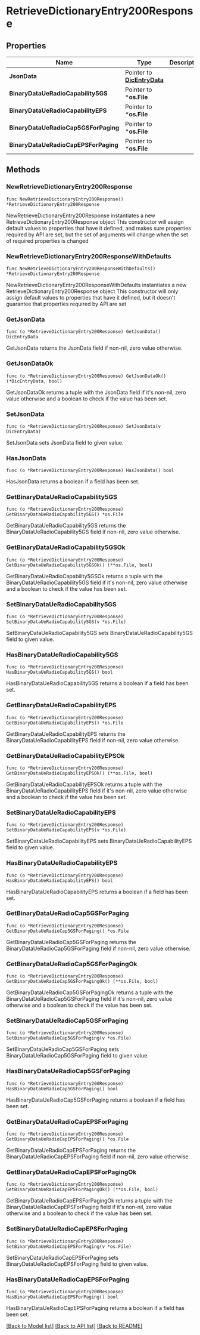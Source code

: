 # RetrieveDictionaryEntry200Response

## Properties

Name | Type | Description | Notes
------------ | ------------- | ------------- | -------------
**JsonData** | Pointer to [**DicEntryData**](DicEntryData.md) |  | [optional] 
**BinaryDataUeRadioCapability5GS** | Pointer to ***os.File** |  | [optional] 
**BinaryDataUeRadioCapabilityEPS** | Pointer to ***os.File** |  | [optional] 
**BinaryDataUeRadioCap5GSForPaging** | Pointer to ***os.File** |  | [optional] 
**BinaryDataUeRadioCapEPSForPaging** | Pointer to ***os.File** |  | [optional] 

## Methods

### NewRetrieveDictionaryEntry200Response

`func NewRetrieveDictionaryEntry200Response() *RetrieveDictionaryEntry200Response`

NewRetrieveDictionaryEntry200Response instantiates a new RetrieveDictionaryEntry200Response object
This constructor will assign default values to properties that have it defined,
and makes sure properties required by API are set, but the set of arguments
will change when the set of required properties is changed

### NewRetrieveDictionaryEntry200ResponseWithDefaults

`func NewRetrieveDictionaryEntry200ResponseWithDefaults() *RetrieveDictionaryEntry200Response`

NewRetrieveDictionaryEntry200ResponseWithDefaults instantiates a new RetrieveDictionaryEntry200Response object
This constructor will only assign default values to properties that have it defined,
but it doesn't guarantee that properties required by API are set

### GetJsonData

`func (o *RetrieveDictionaryEntry200Response) GetJsonData() DicEntryData`

GetJsonData returns the JsonData field if non-nil, zero value otherwise.

### GetJsonDataOk

`func (o *RetrieveDictionaryEntry200Response) GetJsonDataOk() (*DicEntryData, bool)`

GetJsonDataOk returns a tuple with the JsonData field if it's non-nil, zero value otherwise
and a boolean to check if the value has been set.

### SetJsonData

`func (o *RetrieveDictionaryEntry200Response) SetJsonData(v DicEntryData)`

SetJsonData sets JsonData field to given value.

### HasJsonData

`func (o *RetrieveDictionaryEntry200Response) HasJsonData() bool`

HasJsonData returns a boolean if a field has been set.

### GetBinaryDataUeRadioCapability5GS

`func (o *RetrieveDictionaryEntry200Response) GetBinaryDataUeRadioCapability5GS() *os.File`

GetBinaryDataUeRadioCapability5GS returns the BinaryDataUeRadioCapability5GS field if non-nil, zero value otherwise.

### GetBinaryDataUeRadioCapability5GSOk

`func (o *RetrieveDictionaryEntry200Response) GetBinaryDataUeRadioCapability5GSOk() (**os.File, bool)`

GetBinaryDataUeRadioCapability5GSOk returns a tuple with the BinaryDataUeRadioCapability5GS field if it's non-nil, zero value otherwise
and a boolean to check if the value has been set.

### SetBinaryDataUeRadioCapability5GS

`func (o *RetrieveDictionaryEntry200Response) SetBinaryDataUeRadioCapability5GS(v *os.File)`

SetBinaryDataUeRadioCapability5GS sets BinaryDataUeRadioCapability5GS field to given value.

### HasBinaryDataUeRadioCapability5GS

`func (o *RetrieveDictionaryEntry200Response) HasBinaryDataUeRadioCapability5GS() bool`

HasBinaryDataUeRadioCapability5GS returns a boolean if a field has been set.

### GetBinaryDataUeRadioCapabilityEPS

`func (o *RetrieveDictionaryEntry200Response) GetBinaryDataUeRadioCapabilityEPS() *os.File`

GetBinaryDataUeRadioCapabilityEPS returns the BinaryDataUeRadioCapabilityEPS field if non-nil, zero value otherwise.

### GetBinaryDataUeRadioCapabilityEPSOk

`func (o *RetrieveDictionaryEntry200Response) GetBinaryDataUeRadioCapabilityEPSOk() (**os.File, bool)`

GetBinaryDataUeRadioCapabilityEPSOk returns a tuple with the BinaryDataUeRadioCapabilityEPS field if it's non-nil, zero value otherwise
and a boolean to check if the value has been set.

### SetBinaryDataUeRadioCapabilityEPS

`func (o *RetrieveDictionaryEntry200Response) SetBinaryDataUeRadioCapabilityEPS(v *os.File)`

SetBinaryDataUeRadioCapabilityEPS sets BinaryDataUeRadioCapabilityEPS field to given value.

### HasBinaryDataUeRadioCapabilityEPS

`func (o *RetrieveDictionaryEntry200Response) HasBinaryDataUeRadioCapabilityEPS() bool`

HasBinaryDataUeRadioCapabilityEPS returns a boolean if a field has been set.

### GetBinaryDataUeRadioCap5GSForPaging

`func (o *RetrieveDictionaryEntry200Response) GetBinaryDataUeRadioCap5GSForPaging() *os.File`

GetBinaryDataUeRadioCap5GSForPaging returns the BinaryDataUeRadioCap5GSForPaging field if non-nil, zero value otherwise.

### GetBinaryDataUeRadioCap5GSForPagingOk

`func (o *RetrieveDictionaryEntry200Response) GetBinaryDataUeRadioCap5GSForPagingOk() (**os.File, bool)`

GetBinaryDataUeRadioCap5GSForPagingOk returns a tuple with the BinaryDataUeRadioCap5GSForPaging field if it's non-nil, zero value otherwise
and a boolean to check if the value has been set.

### SetBinaryDataUeRadioCap5GSForPaging

`func (o *RetrieveDictionaryEntry200Response) SetBinaryDataUeRadioCap5GSForPaging(v *os.File)`

SetBinaryDataUeRadioCap5GSForPaging sets BinaryDataUeRadioCap5GSForPaging field to given value.

### HasBinaryDataUeRadioCap5GSForPaging

`func (o *RetrieveDictionaryEntry200Response) HasBinaryDataUeRadioCap5GSForPaging() bool`

HasBinaryDataUeRadioCap5GSForPaging returns a boolean if a field has been set.

### GetBinaryDataUeRadioCapEPSForPaging

`func (o *RetrieveDictionaryEntry200Response) GetBinaryDataUeRadioCapEPSForPaging() *os.File`

GetBinaryDataUeRadioCapEPSForPaging returns the BinaryDataUeRadioCapEPSForPaging field if non-nil, zero value otherwise.

### GetBinaryDataUeRadioCapEPSForPagingOk

`func (o *RetrieveDictionaryEntry200Response) GetBinaryDataUeRadioCapEPSForPagingOk() (**os.File, bool)`

GetBinaryDataUeRadioCapEPSForPagingOk returns a tuple with the BinaryDataUeRadioCapEPSForPaging field if it's non-nil, zero value otherwise
and a boolean to check if the value has been set.

### SetBinaryDataUeRadioCapEPSForPaging

`func (o *RetrieveDictionaryEntry200Response) SetBinaryDataUeRadioCapEPSForPaging(v *os.File)`

SetBinaryDataUeRadioCapEPSForPaging sets BinaryDataUeRadioCapEPSForPaging field to given value.

### HasBinaryDataUeRadioCapEPSForPaging

`func (o *RetrieveDictionaryEntry200Response) HasBinaryDataUeRadioCapEPSForPaging() bool`

HasBinaryDataUeRadioCapEPSForPaging returns a boolean if a field has been set.


[[Back to Model list]](../README.md#documentation-for-models) [[Back to API list]](../README.md#documentation-for-api-endpoints) [[Back to README]](../README.md)


